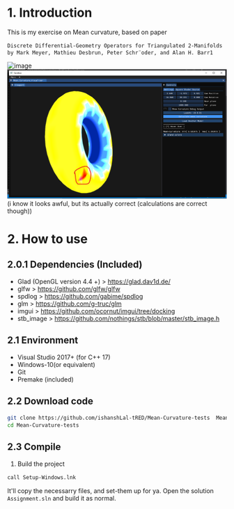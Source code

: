 ﻿# 1. Introduction

This is my exercise on Mean curvature, based on paper
```
Discrete Differential-Geometry Operators for Triangulated 2-Manifolds
by Mark Meyer, Mathieu Desbrun, Peter Schr¨oder, and Alan H. Barr1
```
![image]()
![image](./Sandbox/torus.obj.png)
(i know it looks awful, but its actually correct (calculations are correct though))
# 2. How to use

## 2.0.1 Dependencies (Included)

- Glad (OpenGL version 4.4 +) > https://glad.dav1d.de/
- glfw > https://github.com/glfw/glfw
- spdlog > https://github.com/gabime/spdlog
- glm > https://github.com/g-truc/glm
- imgui > https://github.com/ocornut/imgui/tree/docking
- stb_image > https://github.com/nothings/stb/blob/master/stb_image.h

## 2.1 Environment

- Visual Studio 2017+ (for C++ 17)
- Windows-10(or equivalent)
- Git
- Premake (included)

## 2.2 Download code

```bash
git clone https://github.com/ishanshLal-tRED/Mean-Curvature-tests  Mean-Curvature-tests
cd Mean-Curvature-tests
```

## 2.3 Compile

1. Build the project
```bash
call Setup-Windows.lnk
```
It'll copy the necessarry files, and set-them up for ya.
Open the solution `Assignment.sln` and build it as normal.

